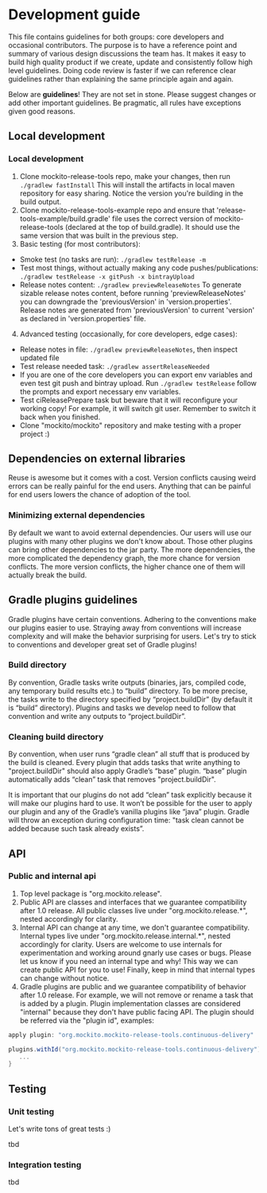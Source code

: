 # Development guide

This file contains guidelines for both groups: core developers and occasional contributors.
The purpose is to have a reference point and summary of various design discussions the team has.
It makes it easy to build high quality product if we create, update and consistently follow high level guidelines.
Doing code review is faster if we can reference clear guidelines rather than explaining the same principle again and again.

Below are **guidelines**!
They are not set in stone.
Please suggest changes or add other important guidelines.
Be pragmatic, all rules have exceptions given good reasons.

## Local development

### Local development

1. Clone mockito-release-tools repo, make your changes, then run ```./gradlew fastInstall```
This will install the artifacts in local maven repository for easy sharing.
Notice the version you're building in the build output.
2. Clone mockito-release-tools-example repo and ensure that 'release-tools-example/build.gradle' file uses the correct version of mockito-release-tools (declared at the top of build.gradle).
It should use the same version that was built in the previous step.
3. Basic testing (for most contributors):
 - Smoke test (no tasks are run): ```./gradlew testRelease -m```
 - Test most things, without actually making any code pushes/publications: ```./gradlew testRelease -x gitPush -x bintrayUpload```
 - Release notes content: ```./gradlew previewReleaseNotes```
    To generate sizable release notes content, before running 'previewReleaseNotes' you can downgrade the 'previousVersion' in 'version.properties'.
    Release notes are generated from 'previousVersion' to current 'version' as declared in 'version.properties' file.
4. Advanced testing (occasionally, for core developers, edge cases):
 - Release notes in file: ```./gradlew previewReleaseNotes```, then inspect updated file
 - Test release needed task: ```./gradlew assertReleaseNeeded```
 - If you are one of the core developers you can export env variables and even test git push and bintray upload.
 Run ```./gradlew testRelease``` follow the prompts and export necessary env variables.
 - Test ciReleasePrepare task but beware that it will reconfigure your working copy!
 For example, it will switch git user.
 Remember to switch it back when you finished.
 - Clone "mockito/mockito" repository and make testing with a proper project :)

## Dependencies on external libraries

Reuse is awesome but it comes with a cost.
Version conflicts causing weird errors can be really painful for the end users.
Anything that can be painful for end users lowers the chance of adoption of the tool.

### Minimizing external dependencies

By default we want to avoid external dependencies.
Our users will use our plugins with many other plugins we don't know about.
Those other plugins can bring other dependencies to the jar party.
The more dependencies, the more complicated the dependency graph, the more chance for version conflicts.
The more version conflicts, the higher chance one of them will actually break the build.

## Gradle plugins guidelines

Gradle plugins have certain conventions.
Adhering to the conventions make our plugins easier to use.
Straying away from conventions will increase complexity and will make the behavior surprising for users.
Let's try to stick to conventions and developer great set of Gradle plugins!

### Build directory

By convention, Gradle tasks write outputs (binaries, jars, compiled code, any temporary build results etc.) to “build” directory.
To be more precise, the tasks write to the directory specified by “project.buildDir” (by default it is “build” directory).
Plugins and tasks we develop need to follow that convention and write any outputs to “project.buildDir”.

### Cleaning build directory

By convention, when user runs “gradle clean” all stuff that is produced by the build is cleaned.
Every plugin that adds tasks that write anything to "project.buildDir" should also apply Gradle’s “base” plugin.
“base” plugin automatically adds “clean” task that removes "project.buildDir".

It is important that our plugins do not add “clean” task explicitly because it will make our plugins hard to use. It won’t be possible for the user to apply our plugin and any of the Gradle’s vanilla plugins like “java” plugin.
Gradle will throw an exception during configuration time: "task clean cannot be added because such task already exists”.

## API

### Public and internal api

1. Top level package is "org.mockito.release".
2. Public API are classes and interfaces that we guarantee compatibility after 1.0 release.
    All public classes live under "org.mockito.release.*", nested accordingly for clarity.
3. Internal API can change at any time, we don't guarantee compatibility.
    Internal types live under "org.mockito.release.internal.*", nested accordingly for clarity.
    Users are welcome to use internals for experimentation and working around gnarly use cases or bugs.
    Please let us know if you need an internal type and why!
    This way we can create public API for you to use!
    Finally, keep in mind that internal types can change without notice.
4. Gradle plugins are public and we guarantee compatibility of behavior after 1.0 release.
    For example, we will not remove or rename a task that is added by a plugin.
    Plugin implementation classes are considered "internal" because they don't have public facing API.
    The plugin should be referred via the "plugin id", examples:

```Groovy
apply plugin: "org.mockito.mockito-release-tools.continuous-delivery"

plugins.withId("org.mockito.mockito-release-tools.continuous-delivery") {
   ...
}
```

## Testing

### Unit testing

Let's write tons of great tests :)

tbd

### Integration testing

tbd

